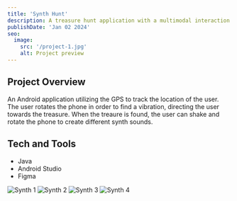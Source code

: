 ```yaml
---
title: 'Synth Hunt'
description: A treasure hunt application with a multimodal interaction synth treasure.
publishDate: 'Jan 02 2024'
seo:
  image:
    src: '/project-1.jpg'
    alt: Project preview
---
```


<!--![Project preview](/project-1.jpg)-->

## Project Overview

An Android application utilizing the GPS to track the location of the user. The user rotates the phone in order to find a vibration, directing the user towards the treasure. When the treaure is found, the user can shake and rotate the phone to create different synth sounds.

## Tech and Tools

- Java
- Android Studio
- Figma

![Synth 1](/synth-1.png)
![Synth 2](/synth-2.png)
![Synth 3](/synth-3.png)
![Synth 4](/synth-4.png)